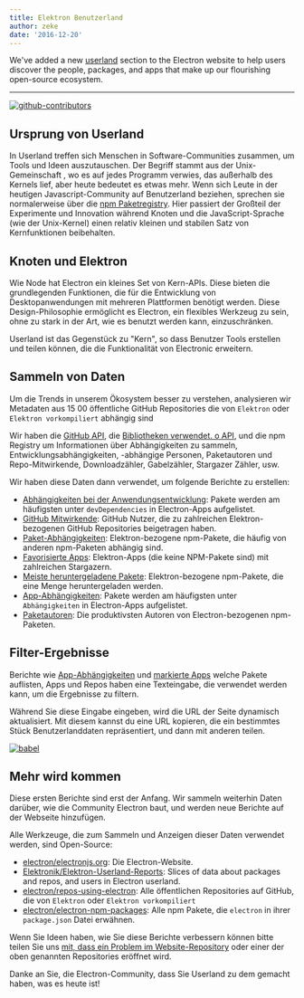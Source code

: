 ```yaml
---
title: Elektron Benutzerland
author: zeke
date: '2016-12-20'
---
```


We've added a new [userland](https://electronjs.org/userland) section to the Electron website to help users discover the people, packages, and apps that make up our flourishing open-source ecosystem.

---

[![github-contributors](https://cloud.githubusercontent.com/assets/2289/21205352/a873f86c-c210-11e6-9a92-1ef37dfc986b.png)](https://electronjs.org/userland)

## Ursprung von Userland

In Userland treffen sich Menschen in Software-Communities zusammen, um Tools und Ideen auszutauschen. Der Begriff stammt aus der Unix-Gemeinschaft , wo es auf jedes Programm verwies, das außerhalb des Kernels lief, aber heute bedeutet es etwas mehr. Wenn sich Leute in der heutigen Javascript-Community auf Benutzerland beziehen, sprechen sie normalerweise über die [npm Paketregistry](http://npm.im). Hier passiert der Großteil der Experimente und Innovation während Knoten und die JavaScript-Sprache (wie der Unix-Kernel) einen relativ kleinen und stabilen Satz von Kernfunktionen beibehalten.

## Knoten und Elektron

Wie Node hat Electron ein kleines Set von Kern-APIs. Diese bieten die grundlegenden Funktionen, die für die Entwicklung von Desktopanwendungen mit mehreren Plattformen benötigt werden. Diese Design-Philosophie ermöglicht es Electron, ein flexibles Werkzeug zu sein, ohne zu stark in der Art, wie es benutzt werden kann, einzuschränken.

Userland ist das Gegenstück zu "Kern", so dass Benutzer Tools erstellen und teilen können, die die Funktionalität von Electronic erweitern.

## Sammeln von Daten

Um die Trends in unserem Ökosystem besser zu verstehen, analysieren wir Metadaten aus 15 00 öffentliche GitHub Repositories die von `Elektron` oder `Elektron vorkompiliert` abhängig sind

Wir haben die [GitHub API](https://developer.github.com/v3/), die [Bibliotheken verwendet. o API](https://libraries.io/api), und die npm Registry um Informationen über Abhängigkeiten zu sammeln, Entwicklungsabhängigkeiten, -abhängige Personen, Paketautoren und Repo-Mitwirkende, Downloadzähler, Gabelzähler, Stargazer Zähler, usw.

Wir haben diese Daten dann verwendet, um folgende Berichte zu erstellen:

- [Abhängigkeiten bei der Anwendungsentwicklung](https://electronjs.org/userland/dev_dependencies): Pakete werden am häufigsten unter `devDependencies` in Electron-Apps aufgelistet.
- [GitHub Mitwirkende](https://electronjs.org/userland/github_contributors): GitHub Nutzer, die zu zahlreichen Elektron-bezogenen GitHub Repositories beigetragen haben.
- [Paket-Abhängigkeiten](https://electronjs.org/userland/package_dependencies): Elektron-bezogene npm-Pakete, die häufig von anderen npm-Paketen abhängig sind.
- [Favorisierte Apps](https://electronjs.org/userland/starred_apps): Elektron-Apps (die keine NPM-Pakete sind) mit zahlreichen Stargazern.
- [Meiste heruntergeladene Pakete](https://electronjs.org/userland/most_downloaded_packages): Elektron-bezogene npm-Pakete, die eine Menge heruntergeladen werden.
- [App-Abhängigkeiten](https://electronjs.org/userland/dependencies): Pakete werden am häufigsten unter `Abhängigkeiten` in Electron-Apps aufgelistet.
- [Paketautoren](https://electronjs.org/userland/package_authors): Die produktivsten Autoren von Electron-bezogenen npm-Paketen.

## Filter-Ergebnisse

Berichte wie [App-Abhängigkeiten](https://electronjs.org/userland/dependencies) und [markierte Apps](https://electronjs.org/userland/starred_apps) welche Pakete auflisten, Apps und Repos haben eine Texteingabe, die verwendet werden kann, um die Ergebnisse zu filtern.

Während Sie diese Eingabe eingeben, wird die URL der Seite dynamisch aktualisiert. Mit diesem kannst du eine URL kopieren, die ein bestimmtes Stück Benutzerlanddaten repräsentiert, und dann mit anderen teilen.

[![babel](https://cloud.githubusercontent.com/assets/2289/21328807/7bfa75e4-c5ea-11e6-8212-0e7988b367fd.png) ](https://electronjs.org/userland/dev_dependencies?q=babel%20preset)

## Mehr wird kommen

Diese ersten Berichte sind erst der Anfang. Wir sammeln weiterhin Daten darüber, wie die Community Electron baut, und werden neue Berichte auf der Webseite hinzufügen.

Alle Werkzeuge, die zum Sammeln und Anzeigen dieser Daten verwendet werden, sind Open-Source:

- [electron/electronjs.org](https://github.com/electron/electron.atom): Die Electron-Website.
- [Elektronik/Elektron-Userland-Reports](https://github.com/electron/electron-userland-reports): Slices of data about packages and repos, and users in Electron userland.
- [electron/repos-using-electron](https://github.com/electron/repos-using-electron): Alle öffentlichen Repositories auf GitHub, die von `Elektron` oder `Elektron vorkompiliert`
- [electron/electron-npm-packages](https://github.com/zeke/electron-npm-packages): Alle npm Pakete, die `electron` in ihrer `package.json` Datei erwähnen.

Wenn Sie Ideen haben, wie Sie diese Berichte verbessern können bitte teilen Sie uns [mit, dass ein Problem im Website-Repository](https://github.com/electron/electronjs.org/issues/new) oder einer der oben genannten Repositories eröffnet wird.

Danke an Sie, die Electron-Community, dass Sie Userland zu dem gemacht haben, was es heute ist!

